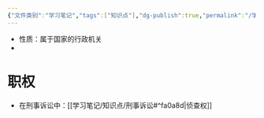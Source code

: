 ```yaml
---
{"文件类别":"学习笔记","tags":["知识点"],"dg-publish":true,"permalink":"/学习笔记/知识点/公安机关/","dgPassFrontmatter":true}
---
```


- 性质：属于国家的行政机关
- 
# 职权
- 在刑事诉讼中：[[学习笔记/知识点/刑事诉讼#^fa0a8d\|侦查权]]